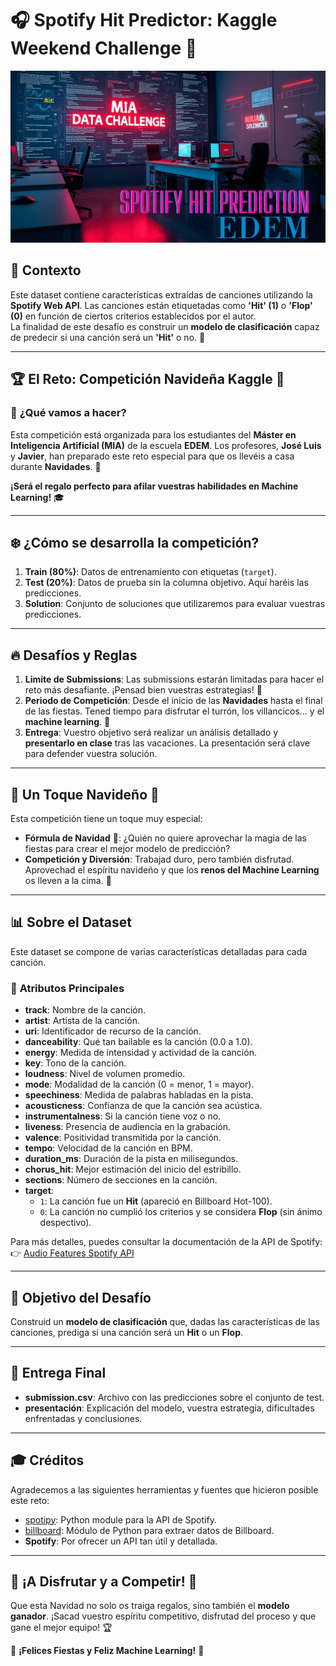 # 🎧 **Spotify Hit Predictor: Kaggle Weekend Challenge 🚀**  

![image](L.png)


## 🎯 **Contexto**
Este dataset contiene características extraídas de canciones utilizando la **Spotify Web API**. Las canciones están etiquetadas como **'Hit' (1)** o **'Flop' (0)** en función de ciertos criterios establecidos por el autor.  
La finalidad de este desafío es construir un **modelo de clasificación** capaz de predecir si una canción será un **'Hit'** o no. 🎵

---

## 🏆 **El Reto: Competición Navideña Kaggle** 🎄  

### 📌 **¿Qué vamos a hacer?**
Esta competición está organizada para los estudiantes del **Máster en Inteligencia Artificial (MIA)** de la escuela **EDEM**. Los profesores, **José Luis** y **Javier**, han preparado este reto especial para que os llevéis a casa durante **Navidades**. 🎁  

**¡Será el regalo perfecto para afilar vuestras habilidades en Machine Learning!** 🎓  

---

## ❄️ **¿Cómo se desarrolla la competición?**
1. **Train (80%)**: Datos de entrenamiento con etiquetas (`target`).
2. **Test (20%)**: Datos de prueba sin la columna objetivo. Aquí haréis las predicciones.
3. **Solution**: Conjunto de soluciones que utilizaremos para evaluar vuestras predicciones.

---

## 🔥 **Desafíos y Reglas**
1. **Limite de Submissions**: Las submissions estarán limitadas para hacer el reto más desafiante. ¡Pensad bien vuestras estrategias! 🧠
2. **Periodo de Competición**: Desde el inicio de las **Navidades** hasta el final de las fiestas. Tened tiempo para disfrutar el turrón, los villancicos... y el **machine learning**. 🎅
3. **Entrega**: Vuestro objetivo será realizar un análisis detallado y **presentarlo en clase** tras las vacaciones. La presentación será clave para defender vuestra solución.

---

## 🎄 **Un Toque Navideño** 🎄  
Esta competición tiene un toque muy especial:  
- **Fórmula de Navidad** 🎁: ¿Quién no quiere aprovechar la magia de las fiestas para crear el mejor modelo de predicción?  
- **Competición y Diversión**: Trabajad duro, pero también disfrutad. Aprovechad el espíritu navideño y que los **renos del Machine Learning** os lleven a la cima. 🦌  

---

## 📊 **Sobre el Dataset**
Este dataset se compone de varias características detalladas para cada canción.  

### 📌 **Atributos Principales**
- **track**: Nombre de la canción.  
- **artist**: Artista de la canción.  
- **uri**: Identificador de recurso de la canción.  
- **danceability**: Qué tan bailable es la canción (0.0 a 1.0).  
- **energy**: Medida de intensidad y actividad de la canción.  
- **key**: Tono de la canción.  
- **loudness**: Nivel de volumen promedio.  
- **mode**: Modalidad de la canción (0 = menor, 1 = mayor).  
- **speechiness**: Medida de palabras habladas en la pista.  
- **acousticness**: Confianza de que la canción sea acústica.  
- **instrumentalness**: Si la canción tiene voz o no.  
- **liveness**: Presencia de audiencia en la grabación.  
- **valence**: Positividad transmitida por la canción.  
- **tempo**: Velocidad de la canción en BPM.  
- **duration_ms**: Duración de la pista en milisegundos.  
- **chorus_hit**: Mejor estimación del inicio del estribillo.  
- **sections**: Número de secciones en la canción.  
- **target**:  
    - `1`: La canción fue un **Hit** (apareció en Billboard Hot-100).  
    - `0`: La canción no cumplió los criterios y se considera **Flop** (sin ánimo despectivo).  

Para más detalles, puedes consultar la documentación de la API de Spotify:  
👉 [Audio Features Spotify API](https://developer.spotify.com/documentation/web-api/reference/tracks/get-audio-features/)

---

## 🎯 **Objetivo del Desafío**
Construid un **modelo de clasificación** que, dadas las características de las canciones, prediga si una canción será un **Hit** o un **Flop**.

---

## 🚀 **Entrega Final**
- **submission.csv**: Archivo con las predicciones sobre el conjunto de test.  
- **presentación**: Explicación del modelo, vuestra estrategia, dificultades enfrentadas y conclusiones.  

---

## 🎓 **Créditos**
Agradecemos a las siguientes herramientas y fuentes que hicieron posible este reto:
- [spotipy](https://pypi.org/project/spotipy/): Python module para la API de Spotify.
- [billboard](https://pypi.org/project/billboard.py/): Módulo de Python para extraer datos de Billboard.
- **Spotify**: Por ofrecer un API tan útil y detallada.

---

## 🎅 **¡A Disfrutar y a Competir!** 🎄  
Que esta Navidad no solo os traiga regalos, sino también el **modelo ganador**. ¡Sacad vuestro espíritu competitivo, disfrutad del proceso y que gane el mejor equipo! 🏆  

🎉 **¡Felices Fiestas y Feliz Machine Learning!** 🎉  

